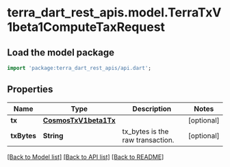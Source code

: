 # terra_dart_rest_apis.model.TerraTxV1beta1ComputeTaxRequest

## Load the model package
```dart
import 'package:terra_dart_rest_apis/api.dart';
```

## Properties
Name | Type | Description | Notes
------------ | ------------- | ------------- | -------------
**tx** | [**CosmosTxV1beta1Tx**](CosmosTxV1beta1Tx.md) |  | [optional] 
**txBytes** | **String** | tx_bytes is the raw transaction. | [optional] 

[[Back to Model list]](../README.md#documentation-for-models) [[Back to API list]](../README.md#documentation-for-api-endpoints) [[Back to README]](../README.md)


